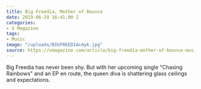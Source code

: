```yaml
---
title: Big Freedia, Mother of Bounce
date: 2019-06-29 16:41:00 Z
categories:
- V Magazine
tags:
- Music
image: "/uploads/BIGFREEDIAcmyk.jpg"
source: https://vmagazine.com/article/big-freedia-mother-of-bounce-music-shatters-glass-ceilings/
---
```


Big Freedia has never been shy. But with her upcoming single "Chasing Rainbows" and an EP en route, the queen diva is shattering glass ceilings and expectations.